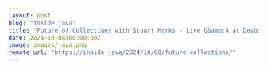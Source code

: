 ```yaml
---
layout: post
blog: "inside.java"
title: "Future of Collections with Stuart Marks - Live Q&amp;A at Devoxx BE"
date: 2024-10-08T00:00:00Z
image: images/java.png
remote_url: "https://inside.java/2024/10/08/future-collections/"
---
```

